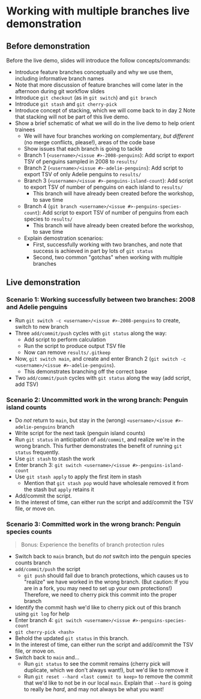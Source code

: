 # Working with multiple branches live demonstration

## Before demonstration

Before the live demo, slides will introduce the follow concepts/commands:

* Introduce feature branches conceptually and why we use them, including informative branch names
 * Note that more discussion of feature branches will come later in the afternoon during git workflow slides
* Introduce `git checkout` (as in `git switch`) and `git branch`
* Introduce `git stash` and `git cherry-pick`
* Introduce concept of stacking, which we will come back to in day 2
Note that stacking will not be part of this live demo.
* Show a brief schematic of what we will do in the live demo to help orient trainees
  * We will have four branches working on complementary, _but different_ (no merge conflicts, please!), areas of the code base
  * Show issues that each branch is going to tackle
   * Branch 1 (`<username>/<issue #>-2008-penguins`): Add script to export TSV of penguins sampled in 2008 to `results/`
   * Branch 2 (`<username>/<issue #>-adelie-penguins`): Add script to export TSV of only Adelie penguins to `results/`
   * Branch 3 (`<username>/<issue #>-penguins-island-count`): Add script to export TSV of number of penguins on each island to `results/`
     * This branch will have already been created before the workshop, to save time
   * Branch 4 (`git branch <username>/<issue #>-penguins-species-count`): Add script to export TSV of number of penguins from each species to `results/`
     * This branch will have already been created before the workshop, to save time
  * Explain demostration scenarios:
    * First, successfully working with two branches, and note that success is achieved in part by lots of `git status`
    * Second, two common "gotchas" when working with multiple branches

## Live demonstration

### Scenario 1: Working successfully between two branches: 2008 and Adelie penguins

* Run `git switch -c <username>/<issue #>-2008-penguins` to create, switch to new branch
* Three `add/commit/push` cycles with `git status` along the way:
  * Add script to perform calculation
  * Run the script to produce output TSV file
  * Now can remove `results/.gitkeep`
* Now, `git switch main`, and create and enter Branch 2 (`git switch -c <username>/<issue #>-adelie-penguins`).
  * This demonstrates branching off the correct base
* Two `add/commit/push` cycles with `git status` along the way (add script, add TSV)

### Scenario 2: Uncommitted work in the wrong branch: Penguin island counts

* Do _not_ return to `main`, but stay in the (wrong) `<username>/<issue #>-adelie-penguins` branch
* Write script for the next task (penguin island counts)
* Run `git status` in anticipation of `add/commit`, and realize we're in the wrong branch.
This further demonstrates the benefit of running `git status` frequently.
* Use `git stash` to stash the work
* Enter branch 3: `git switch <username>/<issue #>-penguins-island-count`
* Use `git stash apply` to apply the first item in stash
  * Mention that `git stash pop` would have wholesale removed it from the stash but `apply` retains it
* Add/commit the script.
* In the interest of time, can either run the script and add/commit the TSV file, or move on.


### Scenario 3: Committed work in the wrong branch: Penguin species counts
> Bonus: Experience the benefits of branch protection rules

* Switch back to `main` branch, but do _not_ switch into the penguin species counts branch
* `add/commit/push` the script
  * `git push` should fail due to branch protections, which causes us to "realize" we have worked in the wrong branch.
  (But caution: If you are in a fork, you may need to set up your own protections!)
  Therefore, we need to cherry pick this commit into the proper branch
 * Identify the commit hash we'd like to cherry pick out of this branch using `git log` for help
* Enter branch 4: `git switch <username>/<issue #>-penguins-species-count`
* `git cherry-pick <hash>`
* Behold the updated `git status` in this branch.
* In the interest of time, can either run the script and add/commit the TSV file, or move on.
* Switch back to `main` and...
  * Run `git status` to see the commit remains (cherry pick will duplicate, which we don't always want!), but we'd like to remove it
  * Run `git reset --hard <last commit to keep>` to remove the commit that we'd like to not be in our local `main`.
  Explain that `--hard` is going to really be _hard_, and may not always be what you want!
